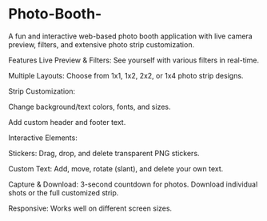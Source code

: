 # Photo-Booth-
A fun and interactive web-based photo booth application with live camera preview, filters, and extensive photo strip customization.

Features
Live Preview & Filters: See yourself with various filters in real-time.

Multiple Layouts: Choose from 1x1, 1x2, 2x2, or 1x4 photo strip designs.

Strip Customization:

Change background/text colors, fonts, and sizes.

Add custom header and footer text.

Interactive Elements:

Stickers: Drag, drop, and delete transparent PNG stickers.

Custom Text: Add, move, rotate (slant), and delete your own text.

Capture & Download: 3-second countdown for photos. Download individual shots or the full customized strip.

Responsive: Works well on different screen sizes.

